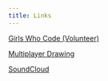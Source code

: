 ```yaml
---
title: Links
---
```


[Girls Who Code (Volunteer)](https://girlswhocode.umn.edu/thank-you-sponsors-and-partners-girls-who-code-umn)

[Multiplayer Drawing](http://45.55.230.175/drawing/)

[SoundCloud](https://soundcloud.com/joeroskopf)
